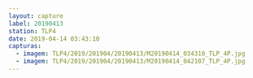 ```yaml
---
layout: capture
label: 20190413
station: TLP4
date: 2019-04-14 03:43:10
capturas:
  - imagem: TLP4/2019/201904/20190413/M20190414_034310_TLP_4P.jpg
  - imagem: TLP4/2019/201904/20190413/M20190414_042107_TLP_4P.jpg
---
```

